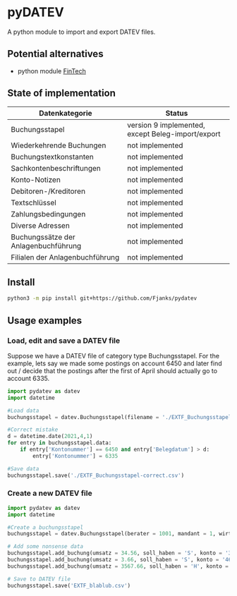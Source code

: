 # pyDATEV

A python module to import and export DATEV files.


## Potential alternatives 

* python module [FinTech](https://www.joonis.de/de/fintech/doc/)

## State of implementation


| Datenkategorie                        | Status                   |
|---------------------------------------|--------------------------|
| Buchungsstapel                        | version 9 implemented, except Beleg-import/export  |
| Wiederkehrende Buchungen              | not implemented          |
| Buchungstextkonstanten                | not implemented          |
| Sachkontenbeschriftungen              | not implemented          |
| Konto-Notizen                         | not implemented          |
| Debitoren-/Kreditoren                 | not implemented          |
| Textschlüssel                         | not implemented          |
| Zahlungsbedingungen                   | not implemented          |
| Diverse Adressen                      | not implemented          |
| Buchungssätze der Anlagenbuchführung  | not implemented          |
| Filialen der Anlagenbuchführung       | not implemented          |

## Install

```bash
python3 -m pip install git+https://github.com/Fjanks/pydatev
```

## Usage examples

### Load, edit and save a DATEV file

Suppose we have a DATEV file of category type Buchungsstapel. For the example, lets say we made some postings on account 6450 and later find out / decide that the postings after the first of April should actually go to account 6335. 
```python
import pydatev as datev
import datetime

#Load data
buchungsstapel = datev.Buchungsstapel(filename = './EXTF_Buchungsstapel-incorrect.csv')

#Correct mistake
d = datetime.date(2021,4,1)
for entry in buchungsstapel.data:
    if entry['Kontonummer'] == 6450 and entry['Belegdatum'] > d:
        entry['Kontonummer'] = 6335

#Save data
buchungsstapel.save('./EXTF_Buchungsstapel-correct.csv')
```

### Create a new DATEV file

```python
import pydatev as datev
import datetime

#Create a buchungsstapel
buchungsstapel = datev.Buchungsstapel(berater = 1001, mandant = 1, wirtschaftsjahr_beginn = datetime.date(2021,1,1), sachkontennummernlänge = 4, datum_von = datetime.date(2021,1,1), datum_bis = datetime.date(2021,12,31))

# Add some nonsense data
buchungsstapel.add_buchung(umsatz = 34.56, soll_haben = 'S', konto = '3333', gegenkonto = '1111', belegdatum = datetime.datetime.today())
buchungsstapel.add_buchung(umsatz = 3.66, soll_haben = 'S', konto = '4683', gegenkonto = '9632', belegdatum = datetime.datetime.today())
buchungsstapel.add_buchung(umsatz = 3567.66, soll_haben = 'H', konto = '55555', gegenkonto = '66666', belegdatum = datetime.datetime.today())

# Save to DATEV file
buchungsstapel.save('EXTF_blablub.csv')
```
